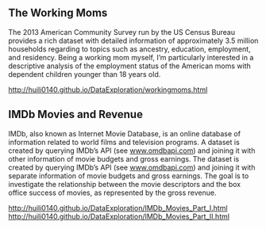 ## The Working Moms

The 2013 American Community Survey run by the US Census Bureau provides a rich dataset with detailed information of approximately 3.5 million households regarding to topics such as ancestry, education, employment, and residency. Being a working mom myself, I’m particularly interested in a descriptive analysis of the employment status of the American moms with dependent children younger than 18 years old. 

http://huili0140.github.io/DataExploration/workingmoms.html

## IMDb Movies and Revenue

IMDb, also known as Internet Movie Database, is an online database of information related to world films and television programs. A dataset is created by querying IMDb’s API (see www.omdbapi.com) and joining it with other information of movie budgets and gross earnings. The dataset is created by querying IMDb’s API (see www.omdbapi.com) and joining it with separate information of movie budgets and gross earnings. The goal is to investigate the relationship between the movie descriptors and the box office success of movies, as represented by the gross revenue. 

http://huili0140.github.io/DataExploration/IMDb_Movies_Part_I.html
http://huili0140.github.io/DataExploration/IMDb_Movies_Part_II.html
